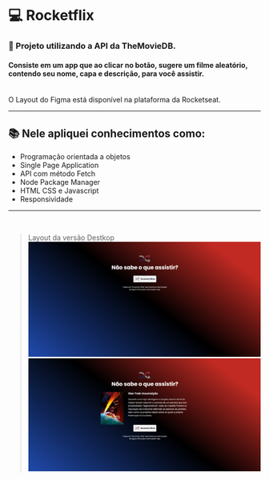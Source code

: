 # 💻 Rocketflix
### 🚀 Projeto utilizando a API da <strong>TheMovieDB.</strong>

#### Consiste em um app que ao clicar no botão, sugere um filme aleatório, contendo seu nome, capa e descrição, para você assistir.
<br>
O Layout do Figma está disponível na plataforma da Rocketseat.

<hr>

## 📚 Nele apliquei conhecimentos como:
- Programação orientada a objetos
- Single Page Application
- API com método Fetch
- Node Package Manager
- HTML CSS e Javascript
- Responsividade

<hr>
<br>

> Layout da versão Destkop
![preview](./public/DesktopHome.png)
![preview](./public/Desktop.png)
